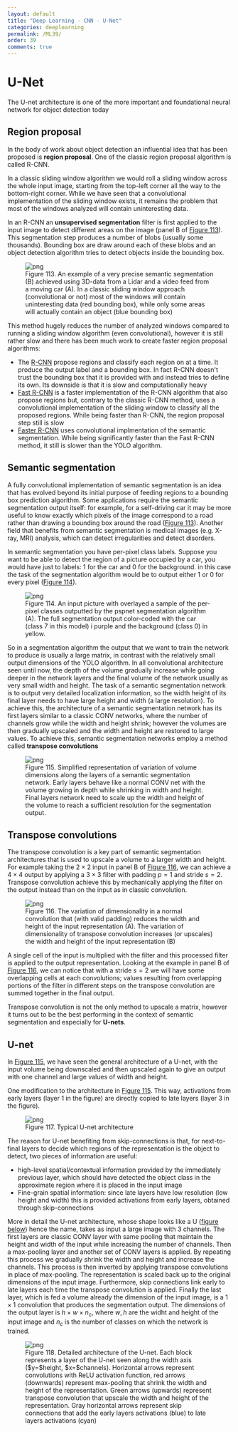 ```yaml
---
layout: default
title: "Deep Learning - CNN - U-Net"
categories: deeplearning
permalink: /ML39/
order: 39
comments: true
---
```


# U-Net
The U-net architecture is one of the more important and foundational neural network for object detection today

## Region proposal
In the body of work about object detection an influential idea that has been proposed is **region proposal**. One of the classic region proposal algorithm is called R-CNN.

In a classic sliding window algorithm we would roll a sliding window across the whole input image, starting from the top-left corner all the way to the bottom-right corner. While we have seen that a convolutional implementation of the sliding window exists, it remains the problem that most of the windows analyzed will contain uninteresting data. 

In an R-CNN an **unsupervised segmentation** filter is first applied to the input image to detect different areas on the image (panel B of <a href="#fig:semseg">Figure 113</a>). This segmentation step produces a number of blobs (usually some thousands). Bounding box are draw around each of these blobs and an object detection algorithm tries to detect objects inside the bounding box.


    

<figure id="fig:semseg">
    <img src="{{site.baseurl}}/pages/ML-39-DeepLearningCNN7_files/ML-39-DeepLearningCNN7_2_0.svg" alt="png">
    <figcaption>Figure 113. An example of a very precise semantic segmentation (B) achieved using 3D-data from a Lidar and a video feed from a moving car (A). In a classic sliding window approach (convolutional or not) most of the windows will contain uninteresting data (red bounding box), while only some areas will actually contain an object (blue bounding box)</figcaption>
</figure>

This method hugely reduces the number of analyzed windows compared to running a sliding window algorithm (even convolutional), however it is still rather slow and there has been much work to create faster region proposal algorithms:

* The [R-CNN](https://arxiv.org/abs/1311.2524) propose regions and classify each region on at a time. It produce the output label and a bounding box. In fact R-CNN doesn't trust the bounding box that it is provided with and instead tries to define its own. Its downside is that it is slow and computationally heavy
* [Fast R-CNN](https://arxiv.org/abs/1504.08083) is a faster implementation of the R-CNN algorithm that also propose regions but, contrary to the classic R-CNN method, uses a convolutional implementation of the sliding window to classify all the proposed regions. While being faster than R-CNN, the region proposal step still is slow
* [Faster R-CNN](https://arxiv.org/pdf/1506.01497) uses convolutional implmentation of the semantic segmentation. While being significantly faster than the Fast R-CNN method, it still is slower than the YOLO algorithm.

## Semantic segmentation
A fully convolutional implementation of semantic segmentation is an idea that has evolved beyond its initial purpose of feeding regions to a bounding box prediction algorithm. Some applications require the semantic segmentation output itself: for example, for a self-driving car it may be more useful to know exactly which pixels of the image correspond to a road rather than drawing a bounding box around the road (<a href="#fig:semseg">Figure 113</a>). Another field that benefits from semantic segmentation is medical images (e.g. X-ray, MRI) analysis, which can detect irregularities and detect disorders.

In semantic segmentation you have per-pixel class labels. Suppose you want to be able to detect the region of a picture occupied by a car, you would have just to labels: $1$ for the car and $0$ for the background. in this case the task of the segmentation algorithm would be to output either 1 or 0 for every pixel (<a href="#fig:segmclasses">Figure 114</a>).


    

<figure id="fig:segmclasses">
    <img src="{{site.baseurl}}/pages/ML-39-DeepLearningCNN7_files/ML-39-DeepLearningCNN7_5_0.svg" alt="png">
    <figcaption>Figure 114. An input picture with overlayed a sample of the per-pixel classes outputted by the pspnet segmentation algorithm (A). The full segmentation output color-coded with the car (class 7 in this model) i purple and the background (class 0) in yellow.</figcaption>
</figure>

So in a segmentation algorithm the output that we want to train the network to produce is usually a large matrix, in contrast with the relatively small output dimensions of the YOLO algorithm. In all convolutional architecture seen until now, the depth of the volume gradually increase while going deeper in the network layers and the final volume of the network usually as very small width and height. The task of a semantic segmentation network is to output very detailed localization information, so the width height of its final layer needs to have large height and width (a large resolution). To achieve this, the architecture of a semantic segmentation network has its first layers similar to a classic CONV networks, where the number of channels grow while the width and height shrink; however the volumes are then gradually upscaled and the width and height are restored to large values. To achieve this, semantic segmentation networks employ a method called **transpose convolutions**


    

<figure id="fig:unetarch">
    <img src="{{site.baseurl}}/pages/ML-39-DeepLearningCNN7_files/ML-39-DeepLearningCNN7_7_0.svg" alt="png">
    <figcaption>Figure 115. Simplified representation of variation of volume dimensions along the layers of a semantic segmentation network. Early layers behave like a normal CONV net with the volume growing in depth while shrinking in width and height. Final layers network need to scale up the width and height of the volume to reach a sufficient resolution for the segmentation output.</figcaption>
</figure>

## Transpose convolutions
The transpose convolution is a key part of semantic segmentation architectures that is used to upscale a volume to a larger width and height. For example taking the $2 \times 2$ input in panel B of <a href="#fig:transposeconv">Figure 116</a>, we can achieve a $4 \times 4$ output by applying a $3 \times 3$ filter with padding $p=1$ and stride $s=2$. Transpose convolution achieve this by mechanically applying the filter on the output instead than on the input as in classic convolution.


    

<figure id="fig:transposeconv">
    <img src="{{site.baseurl}}/pages/ML-39-DeepLearningCNN7_files/ML-39-DeepLearningCNN7_9_0.svg" alt="png">
    <figcaption>Figure 116. The variation of dimensionality in a normal convolution that (with valid padding) reduces the width and height of the input representation (A). The variation of dimensionality of transpose convolution increases (or upscales) the width and height of the input representation (B)</figcaption>
</figure>

A single cell of the input is multiplied with the filter and this processed filter is applied to the output representation. Looking at the example in panel B of <a href="#fig:transposeconv">Figure 116</a>, we can notice that with a stride $s=2$ we will have some overlapping cells at each convolutions; values resulting from overlapping portions of the filter in different steps on the transpose convolution are summed together in the final output.

Transpose convolution is not the only method to upscale a matrix, however it turns out to be the best performing in the context of semantic segmentation and especially for **U-nets**.

## U-net
In <a href="#fig:unetarch">Figure 115</a>, we have seen the general architecture of a U-net, with the input volume being downscaled and then upscaled again to give an output with one channel and large values of width and height.

One modification to the architecture in <a href="#fig:unetarch">Figure 115</a>. This way, activations from early layers (layer 1 in the figure) are directly copied to late layers (layer 3 in the figure). 


    

<figure id="fig:unetarchcomplete">
    <img src="{{site.baseurl}}/pages/ML-39-DeepLearningCNN7_files/ML-39-DeepLearningCNN7_12_0.svg" alt="png">
    <figcaption>Figure 117. Typical U-net architecture</figcaption>
</figure>

The reason for U-net benefiting from skip-connections is that, for next-to-final layers to decide which regions of the representation is the object to detect, two pieces of information are useful:

* high-level spatial/contextual information provided by the immediately previous layer, which should have detected the object class in the approximate region where it is placed in the input image
* Fine-grain spatial information: since late layers have low resolution (low height and width) this is provided activations from early layers, obtained through skip-connections

More in detail the U-net architecture, whose shape looks like a U (<a href="fig:unetarchdetail">figure below</a>) hence the name, takes as input a large image with 3 channels. The first layers are classic CONV layer with same pooling that maintain the height and width of the input while increasing the number of channels. Then a max-pooling layer and another set of CONV layers is applied. By repeating this process we gradually shrink the width and height and increase the channels. This process is then inverted by applying transpose convolutions in place of max-pooling. The representation is scaled back up to the original dimensions of the input image. Furthermore, skip connections link early to late layers each time the transpose convolution is applied. Finally the last layer, which is fed a volume already the dimension of the input image, is a $1 \times 1$ convolution that produces the segmentation output. The dimensions of the output layer is $h \times w \times n_c$, where $w,h$ are the widht and height of the input image and $n_c$ is the number of classes on which the network is trained.


    

<figure id="fig:unetarchdetail">
    <img src="{{site.baseurl}}/pages/ML-39-DeepLearningCNN7_files/ML-39-DeepLearningCNN7_14_0.svg" alt="png">
    <figcaption>Figure 118. Detailed architecture of the U-net. Each block represents a layer of the U-net seen along the width axis ($y=$height, $x=$channels). Horizontal arrows represent convolutions with ReLU activation function, red arrows (downwards) represent max-pooling that shrink the width and height of the representation. Green arrows (upwards) represent transpose convolution that upscale the width and height of the representation. Gray horizontal arrows represent skip connections that add the early layers activations (blue) to late layers activations (cyan)</figcaption>
</figure>
